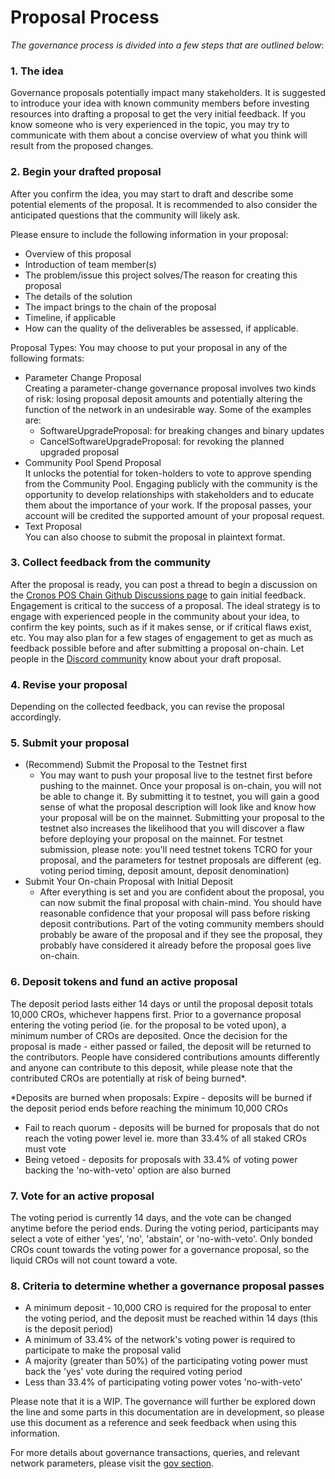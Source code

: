# Proposal Process

_The governance process is divided into a few steps that are outlined below_:

### 1. The idea

Governance proposals potentially impact many stakeholders. It is suggested to introduce your idea with known community members before investing resources into drafting a proposal to get the very initial feedback. If you know someone who is very experienced in the topic, you may try to communicate with them about a concise overview of what you think will result from the proposed changes.

### 2. Begin your drafted proposal

After you confirm the idea, you may start to draft and describe some potential elements of the proposal. It is recommended to also consider the anticipated questions that the community will likely ask.

Please ensure to include the following information in your proposal:

* Overview of this proposal
* Introduction of team member(s)
* The problem/issue this project solves/The reason for creating this proposal
* The details of the solution
* The impact brings to the chain of the proposal
* Timeline, if applicable
* How can the quality of the deliverables be assessed, if applicable.

Proposal Types: You may choose to put your proposal in any of the following formats:

* Parameter Change Proposal\
  Creating a parameter-change governance proposal involves two kinds of risk: losing proposal deposit amounts and potentially altering the function of the network in an undesirable way. Some of the examples are:
  * SoftwareUpgradeProposal: for breaking changes and binary updates
  * CancelSoftwareUpgradeProposal: for revoking the planned upgraded proposal
* Community Pool Spend Proposal\
  It unlocks the potential for token-holders to vote to approve spending from the Community Pool. Engaging publicly with the community is the opportunity to develop relationships with stakeholders and to educate them about the importance of your work. If the proposal passes, your account will be credited the supported amount of your proposal request.
* Text Proposal\
  You can also choose to submit the proposal in plaintext format.

### 3. Collect feedback from the community

After the proposal is ready, you can post a thread to begin a discussion on the [Cronos POS Chain Github Discussions page](https://github.com/crypto-org-chain/chain-main/discussions) to gain initial feedback. Engagement is critical to the success of a proposal. The ideal strategy is to engage with experienced people in the community about your idea, to confirm the key points, such as if it makes sense, or if critical flaws exist, etc. You may also plan for a few stages of engagement to get as much as feedback possible before and after submitting a proposal on-chain. Let people in the [Discord community](https://discord.gg/5JTk2ppsY3) know about your draft proposal.

### 4. Revise your proposal

Depending on the collected feedback, you can revise the proposal accordingly.

### 5. Submit your proposal

* (Recommend) Submit the Proposal to the Testnet first&#x20;
  * You may want to push your proposal live to the testnet first before pushing to the mainnet. Once your proposal is on-chain, you will not be able to change it. By submitting it to testnet, you will gain a good sense of what the proposal description will look like and know how your proposal will be on the mainnet. Submitting your proposal to the testnet also increases the likelihood that you will discover a flaw before deploying your proposal on the mainnet. For testnet submission, please note: you'll need testnet tokens TCRO for your proposal, and the parameters for testnet proposals are different (eg. voting period timing, deposit amount, deposit denomination)
* Submit Your On-chain Proposal with Initial Deposit&#x20;
  * After everything is set and you are confident about the proposal, you can now submit the final proposal with chain-mind. You should have reasonable confidence that your proposal will pass before risking deposit contributions. Part of the voting community members should probably be aware of the proposal and if they see the proposal, they probably have considered it already before the proposal goes live on-chain.

### 6. Deposit tokens and fund an active proposal

The deposit period lasts either 14 days or until the proposal deposit totals 10,000 CROs, whichever happens first. Prior to a governance proposal entering the voting period (ie. for the proposal to be voted upon), a minimum number of CROs are deposited. Once the decision for the proposal is made - either passed or failed, the deposit will be returned to the contributors. People have considered contributions amounts differently and anyone can contribute to this deposit, while please note that the contributed CROs are potentially at risk of being burned\*.

\*Deposits are burned when proposals: Expire - deposits will be burned if the deposit period ends before reaching the minimum 10,000 CROs

* Fail to reach quorum - deposits will be burned for proposals that do not reach the voting power level ie. more than 33.4% of all staked CROs must vote
* Being vetoed - deposits for proposals with 33.4% of voting power backing the 'no-with-veto' option are also burned

### 7. Vote for an active proposal

The voting period is currently 14 days, and the vote can be changed anytime before the period ends. During the voting period, participants may select a vote of either 'yes', 'no', 'abstain', or 'no-with-veto'. Only bonded CROs count towards the voting power for a governance proposal, so the liquid CROs will not count toward a vote.

### 8. Criteria to determine whether a governance proposal passes

* A minimum deposit - 10,000 CRO is required for the proposal to enter the voting period, and the deposit must be reached within 14 days (this is the deposit period)
* A minimum of 33.4% of the network's voting power is required to participate to make the proposal valid
* A majority (greater than 50%) of the participating voting power must back the 'yes' vote during the required voting period
* Less than 33.4% of participating voting power votes 'no-with-veto'



Please note that it is a WIP. The governance will further be explored down the line and some parts in this documentation are in development, so please use this document as a reference and seek feedback when using this information.

For more details about governance transactions, queries, and relevant network parameters, please visit the [gov section](https://crypto.org/docs/chain-details/module_overview.html#gov).

